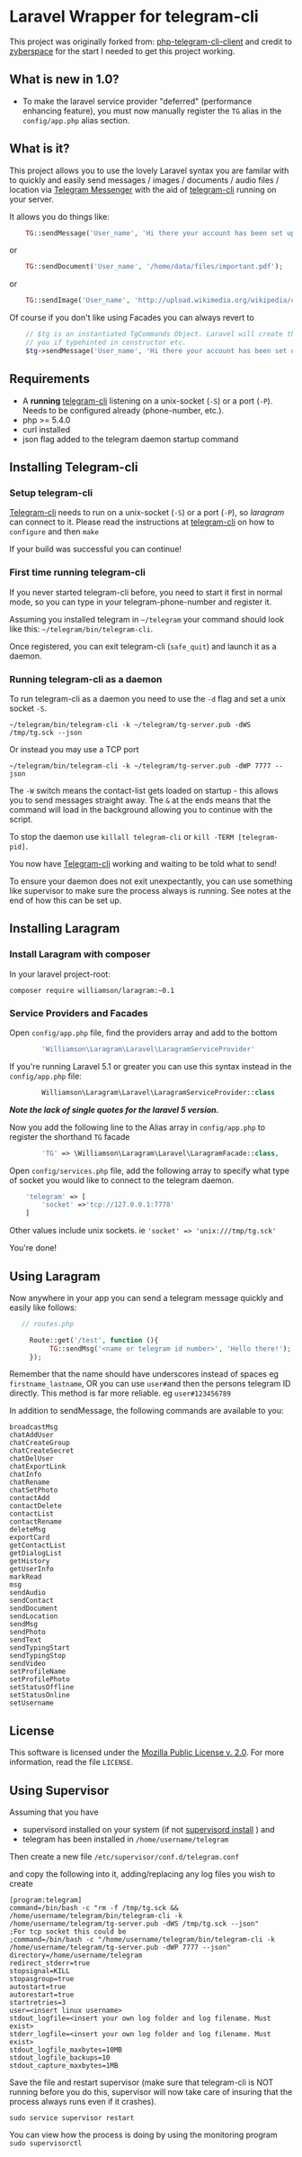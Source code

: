 Laravel Wrapper for telegram-cli 
==============================

This project was originally forked from: [php-telegram-cli-client](https://github.com/zyberspace/php-telegram-cli-client) and credit to [zyberspace](https://github.com/zyberspace) for the start I needed to get this project working.

What is new in 1.0?
------------
* To make the laravel service provider "deferred" (performance enhancing feature), you must now manually register the `TG` alias in the `config/app.php` alias section.

What is it?
------------
This project allows you to use the lovely Laravel syntax you are familar with to quickly and easily send messages / images / documents / audio files / location via [Telegram Messenger](https://telegram.org) with the aid of [telegram-cli](https://github.com/vysheng/tg/) running on your server.

It allows you do things like:

```php
	TG::sendMessage('User_name', 'Hi there your account has been set up! Thanks!');
```  

or

```php
	TG::sendDocument('User_name', '/home/data/files/important.pdf');
```

or

```php
	TG::sendImage('User_name', 'http://upload.wikimedia.org/wikipedia/commons/1/16/HDRI_Sample_Scene_Balls_(JPEG-HDR).jpg');
```  


Of course if you don't like using Facades you can always revert to

```php
	// $tg is an instantiated TgCommands Object. Laravel will create this out of the IOC container for
	// you if typehinted in constructor etc. 
	$tg->sendMessage('User_name', 'Hi there your account has been set up! Thanks!');
```


Requirements
------------
 - A **running** [telegram-cli](https://github.com/vysheng/tg/) listening on a unix-socket (`-S`) or a port (`-P`). Needs to be configured already (phone-number, etc.).
 - php >= 5.4.0
 - curl installed
 - json flag added to the telegram daemon startup command

Installing Telegram-cli
-----------------------

### Setup telegram-cli ###
[Telegram-cli](https://github.com/vysheng/tg/) needs to run on a unix-socket (`-S`) or a port (`-P`), so *laragram* can connect to it. Please read the instructions at [telegram-cli](https://github.com/vysheng/tg/) on how to `configure` and then `make`

If your build was successful you can continue!


### First time running telegram-cli ###
If you never started telegram-cli before, you need to start it first in normal mode, so you can type in your telegram-phone-number and register it.

Assuming you installed telegram in `~/telegram` your command should look like this:
`~/telegram/bin/telegram-cli`.

Once registered, you can exit telegram-cli (`safe_quit`) and launch it as a daemon. 
  
### Running telegram-cli as a daemon ###
To run telegram-cli as a daemon you need to use the `-d` flag and set a unix socket `-S`. 

```shell
~/telegram/bin/telegram-cli -k ~/telegram/tg-server.pub -dWS /tmp/tg.sck --json
```
Or instead you may use a TCP port
```
~/telegram/bin/telegram-cli -k ~/telegram/tg-server.pub -dWP 7777 --json
```

The `-W` switch means the contact-list gets loaded on startup - this allows you to send messages straight away. The `&` at the ends means that the command will load in the background allowing you to continue with the script.

To stop the daemon use `killall telegram-cli` or `kill -TERM [telegram-pid]`.

You now have [Telegram-cli](https://github.com/vysheng/tg/) working and waiting to be told what to send! 


To ensure your daemon does not exit unexpectantly, you can use something like supervisor to make sure the process always is running. See notes at the end of how this can be set up.



Installing Laragram
-----

### Install Laragram with composer ###
In your laravel project-root:

```shell
composer require williamson/laragram:~0.1
```

### Service Providers and Facades ###
Open `config/app.php` file, find the providers array and add to the bottom

```php
        'Williamson\Laragram\Laravel\LaragramServiceProvider'
```

If you're running Laravel 5.1 or greater you can use this syntax instead in the `config/app.php` file:

```php
        Williamson\Laragram\Laravel\LaragramServiceProvider::class
```
___Note the lack of single quotes for the laravel 5 version.___

Now you add the following line to the Alias array in `config/app.php` to register the shorthand `TG` facade
```php
        'TG' => \Williamson\Laragram\Laravel\LaragramFacade::class,
```

Open `config/services.php` file, add the following array to specify what type of socket you would like to connect to the
telegram daemon.

```php
    'telegram' => [
        'socket' =>'tcp://127.0.0.1:7778'
    ]
```
Other values include unix sockets. ie `'socket' => 'unix:///tmp/tg.sck'`

You're done!


Using Laragram
---------------

Now anywhere in your app you can send a telegram message quickly and easily like follows:

```php
   // routes.php

     Route::get('/test', function (){
          TG::sendMsg('<name or telegram id number>', 'Hello there!');
     });
```

Remember that the name should have underscores instead of spaces eg `firstname_lastname`, OR you can use `user#`and then the persons telegram ID directly.  This method is far more reliable. eg `user#123456789`


In addition to sendMessage, the following commands are available to you:
```
broadcastMsg
chatAddUser
chatCreateGroup
chatCreateSecret
chatDelUser
chatExportLink
chatInfo
chatRename
chatSetPhoto
contactAdd
contactDelete
contactList
contactRename
deleteMsg
exportCard
getContactList
getDialogList
getHistory
getUserInfo
markRead
msg
sendAudio
sendContact
sendDocument
sendLocation
sendMsg
sendPhoto
sendText
sendTypingStart
sendTypingStop
sendVideo
setProfileName
setProfilePhoto
setStatusOffline
setStatusOnline
setUsername
```

License
-------
This software is licensed under the [Mozilla Public License v. 2.0](http://mozilla.org/MPL/2.0/). For more information, read the file `LICENSE`.




Using Supervisor
-------

Assuming that you have 

- supervisord installed on your system (if not [supervisord install](http://supervisord.org/installing.html) ) and 
- telegram has been installed in `/home/username/telegram`

Then create a new file `/etc/supervisor/conf.d/telegram.conf`

and copy the following into it, adding/replacing any log files you wish to create
```shell
[program:telegram]
command=/bin/bash -c "rm -f /tmp/tg.sck && /home/username/telegram/bin/telegram-cli -k /home/username/telegram/tg-server.pub -dWS /tmp/tg.sck --json"
;For tcp socket this could be
;command=/bin/bash -c "/home/username/telegram/bin/telegram-cli -k /home/username/telegram/tg-server.pub -dWP 7777 --json"
directory=/home/username/telegram
redirect_stderr=true
stopsignal=KILL
stopasgroup=true
autostart=true
autorestart=true
startretries=3
user=<insert linux username>
stdout_logfile=<insert your own log folder and log filename. Must exist>
stderr_logfile=<insert your own log folder and log filename. Must exist>
stdout_logfile_maxbytes=10MB
stdout_logfile_backups=10
stdout_capture_maxbytes=1MB
```

Save the file and restart supervisor (make sure that telegram-cli is NOT running before you do this, supervisor will now take care of insuring that the process always runs even if it crashes).

```shell
sudo service supervisor restart
```

You can view how the process is doing by using the monitoring program ```sudo supervisorctl```